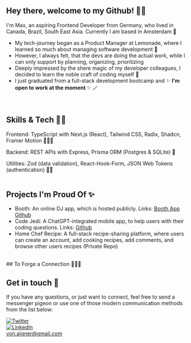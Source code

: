 ## Hey there, welcome to my Github! 👋🏼
I'm Max, an aspiring Frontend Developer from Germany, who lived in Canada, Brazil, South East Asia. Currently I am based in Amsterdam 🌷

- My tech-journey began as a Product Manager at Lemonade, where I learned so much about managing software development 🔮
- However, I always felt, that the devs are doing the actual work, while I can only support by planning, organizing, prioritizing 
- Deeply impressed by the shere magic of my developer colleagues, I decided to learn the noble craft of coding myself 🦄
- I just graduated from a full-stack development bootcamp and ✨ **I'm open to work at the moment** ✨ 🪄 
<br/>

## Skills & Tech 🧙‍♂️

Frontend:
TypeScript with Next.js (React), Tailwind CSS, Radix, Shadcn, Framer Motion 🧝🏾‍♀️

Backend:
REST APIs with Express, Prisma ORM (Postgres & SQLite) 🧌

Utilities:
Zod (data validation), React-Hook-Form, JSON Web Tokens (authentication) 🧞‍♀️
<br/>
<br/>

## Projects I'm Proud Of ✨

- Booth: An online DJ app, which is hosted publicly. Links: <a href="https://booth-vert.vercel.app/">Booth App</a> <a href="https://github.com/max-von-aigner/dj-booth">Github</a>
- Code Jedi: A ChatGPT-integrated mobile app, to help users with their coding questions. Links: <a href="https://github.com/max-von-aigner/code_jedi">Github</a> 
- Home Chef Recipe: A full-stack recipe-sharing platform, where users can create an account, add cooking recipes, add comments, and browse other users recipes (Private Repo)
<br/>
## To Forge a Connection 🧚🏽‍♂️

## Get in touch 🤝

If you have any questions, or just want to connect, feel free to send a messenger pigeon or use one of those modern communication methods from the list below: 
<br/>

[![Twitter](https://img.shields.io/badge/Twitter-%231DA1F2?style=for-the-badge&logo=twitter&logoColor=white)](https://twitter.com/MaxVonAigner)
<br/>
[![LinkedIn](https://img.shields.io/badge/-LinkedIn-black.svg?style=for-the-badge&logo=linkedin&colorB=555)](https://www.linkedin.com/in/vonaigner/)
<br/> 
von.aigner@gmail.com
